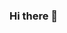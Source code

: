 ### Hi there 👋

<!--
**Arvindhh931/Arvindhh931** is a ✨ _special_ ✨ repository because its `README.md` (this file) appears on your GitHub profile.

Here are some ideas to get you started:

- 🔭 I’m currently working on Data wrangling, Exploratory Data Analysis,Data Visualization, Data Preprocessing and Machine learning.
- 🌱 I’m currently learning Python and relevant liabraries,SQL,Data visualization with Tablue.
- 👯 I’m looking to collaborate on Machine learning projects.
- 📫 Reach me: 
- ⚡ Fun fact: Data is the New oil of 21st Century, it can be slippery if harnessed properly.
-->
